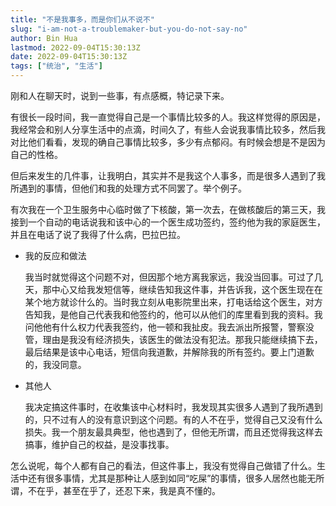 ```yaml
---
title: "不是我事多，而是你们从不说不"
slug: "i-am-not-a-troublemaker-but-you-do-not-say-no"
author: Bin Hua
lastmod: 2022-09-04T15:30:13Z
date: 2022-09-04T15:30:13Z
tags: ["统治", "生活"]
---
```


刚和人在聊天时，说到一些事，有点感概，特记录下来。

有很长一段时间，我一直觉得自己是一个事情比较多的人。我这样觉得的原因是，我经常会和别人分享生活中的点滴，时间久了，有些人会说我事情比较多，然后我对比他们看看，发现的确自己事情比较多，多少有点郁闷。有时候会想是不是因为自己的性格。

但后来发生的几件事，让我明白，其实并不是我这个人事多，而是很多人遇到了我所遇到的事情，但他们和我的处理方式不同罢了。举个例子。

有次我在一个卫生服务中心临时做了下核酸，第一次去，在做核酸后的第三天，我接到一个自动的电话说我和该中心的一个医生成功签约，签约他为我的家庭医生，并且在电话了说了我得了什么病，巴拉巴拉。

- 我的反应和做法

    我当时就觉得这个问题不对，但因那个地方离我家远，我没当回事。可过了几天，那中心又给我发短信等，继续告知我这件事，并告诉我，这个医生现在在某个地方就诊什么的。当时我立刻从电影院里出来，打电话给这个医生，对方告知我，是他自己代表我和他签约的，他可以从他们的库里看到我的资料。我问他他有什么权力代表我签约，他一顿和我扯皮。我去派出所报警，警察没管，理由是我没有经济损失，该医生的做法没有犯法。那我只能继续搞下去，最后结果是该中心电话，短信向我道歉，并解除我的所有签约。要上门道歉的，我没同意。

- 其他人

    我决定搞这件事时，在收集该中心材料时，我发现其实很多人遇到了我所遇到的，只不过有人的没有意识到这个问题。有的人不在乎，觉得自己又没有什么损失。我一个朋友最具典型，他也遇到了，但他无所谓，而且还觉得我这样去搞事，维护自己的权益，是没事找事。

怎么说呢，每个人都有自己的看法，但这件事上，我没有觉得自己做错了什么。生活中还有很多事情，尤其是那种让人感到如同“吃屎”的事情，很多人居然也能无所谓，不在乎，甚至在乎了，还忍下来，我是真不懂的。